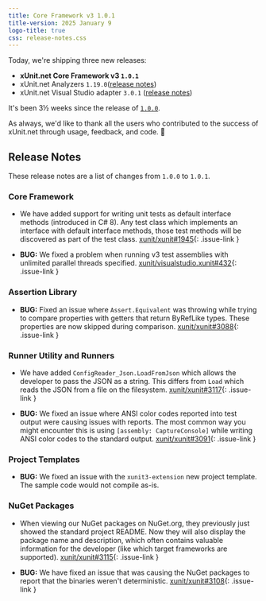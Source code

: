 ```yaml
---
title: Core Framework v3 1.0.1
title-version: 2025 January 9
logo-title: true
css: release-notes.css
---
```


Today, we're shipping three new releases:

* **xUnit.net Core Framework v3 `1.0.1`**
* xUnit.net Analyzers `1.19.0`([release notes](/releases/analyzers/1.19.0))
* xUnit.net Visual Studio adapter `3.0.1` ([release notes](/releases/visualstudio/3.0.1))

It's been 3½ weeks since the release of [`1.0.0`](1.0.0).

As always, we'd like to thank all the users who contributed to the success of xUnit.net through usage, feedback, and code. 🎉

## Release Notes

These release notes are a list of changes from `1.0.0` to `1.0.1`.

### Core Framework

* We have added support for writing unit tests as default interface methods (introduced in C# 8). Any test class which implements an interface with default interface methods, those test methods will be discovered as part of the test class. [xunit/xunit#1945](https://github.com/xunit/xunit/issues/1945){: .issue-link }

* **BUG:** We fixed a problem when running v3 test assemblies with unlimited parallel threads specified. [xunit/visualstudio.xunit#432](https://github.com/xunit/visualstudio.xunit/issues/432){: .issue-link }

### Assertion Library

* **BUG:** Fixed an issue where `Assert.Equivalent` was throwing while trying to compare properties with getters that return ByRefLike types. These properties are now skipped during comparison. [xunit/xunit#3088](https://github.com/xunit/xunit/issues/3088){: .issue-link }

### Runner Utility and Runners

* We have added `ConfigReader_Json.LoadFromJson` which allows the developer to pass the JSON as a string. This differs from `Load` which reads the JSON from a file on the filesystem. [xunit/xunit#3117](https://github.com/xunit/xunit/issues/3117){: .issue-link }

* **BUG:** We fixed an issue where ANSI color codes reported into test output were causing issues with reports. The most common way you might encounter this is using `[assembly: CaptureConsole]` while writing ANSI color codes to the standard output. [xunit/xunit#3091](https://github.com/xunit/xunit/issues/3091){: .issue-link }

### Project Templates

* **BUG:** We fixed an issue with the `xunit3-extension` new project template. The sample code would not compile as-is.

### NuGet Packages

* When viewing our NuGet packages on NuGet.org, they previously just showed the standard project README. Now they will also display the package name and description, which often contains valuable information for the developer (like which target frameworks are supported). [xunit/xunit#3115](https://github.com/xunit/xunit/issues/3115){: .issue-link }

* **BUG:** We have fixed an issue that was causing the NuGet packages to report that the binaries weren't deterministic. [xunit/xunit#3108](https://github.com/xunit/xunit/issues/3108){: .issue-link }

